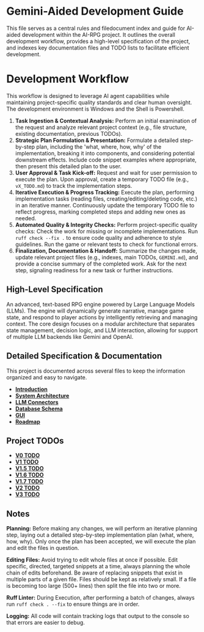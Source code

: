 # Gemini-Aided Development Guide

This file serves as a central rules and filedocument index and guide for AI-aided development within the AI-RPG project. It outlines the overall development workflow, provides a high-level specification of the project, and indexes key documentation files and TODO lists to facilitate efficient development.

# Development Workflow

This workflow is designed to leverage AI agent capabilities while maintaining project-specific quality standards and clear human oversight.
The development environment is Windows and the Shell is Powershell.

1.  **Task Ingestion & Contextual Analysis:** Perform an initial examination of the request and analyze relevant project context (e.g., file structure, existing documentation, previous TODOs).
2.  **Strategic Plan Formulation & Presentation:** Formulate a detailed step-by-step plan, including the 'what, where, how, why' of the implementation, breaking it into components, and considering potential downstream effects. Include code snippet examples where appropriate, then present this detailed plan to the user.
3.  **User Approval & Task Kick-off:** Request and wait for user permission to execute the plan. Upon approval, create a temporary TODO file (e.g., `vX_TODO.md`) to track the implementation steps.
4.  **Iterative Execution & Progress Tracking:** Execute the plan, performing implementation tasks (reading files, creating/editing/deleting code, etc.) in an iterative manner. Continuously update the temporary TODO file to reflect progress, marking completed steps and adding new ones as needed.
5.  **Automated Quality & Integrity Checks:** Perform project-specific quality checks: Check the work for missing or incomplete implementations. Run `ruff check --fix .` to ensure code quality and adherence to style guidelines. Run the game or relevant tests to check for functional errors.
6.  **Finalization, Documentation & Handoff:** Summarize the changes made, update relevant project files (e.g., indexes, main TODOs, `GEMINI.md`), and provide a concise summary of the completed work. Ask for the next step, signaling readiness for a new task or further instructions.

## High-Level Specification

An advanced, text-based RPG engine powered by Large Language Models (LLMs). The engine will dynamically generate narrative, manage game state, and respond to player actions by intelligently retrieving and managing context. The core design focuses on a modular architecture that separates state management, decision logic, and LLM interaction, allowing for support of multiple LLM backends like Gemini and OpenAI.

## Detailed Specification & Documentation

This project is documented across several files to keep the information organized and easy to navigate.

- **[Introduction](docs/01_introduction.md)**
- **[System Architecture](docs/02_architecture.md)**
- **[LLM Connectors](docs/03_llm_connectors.md)**
- **[Database Schema](docs/04_database_schema.md)**
- **[GUI](docs/05_gui.md)**
- **[Roadmap](docs/roadmap.md)**

## Project TODOs

- **[V0 TODO](docs/todos/v0_TODO.md)**
- **[V1 TODO](docs/todos/v1_TODO.md)**
- **[V1.5 TODO](docs/todos/v1.5_TODO.md)**
- **[V1.6 TODO](docs/todos/v1.6_TODO.md)**
- **[V1.7 TODO](docs/todos/v1.7_TODO.md)**
- **[V2 TODO](docs/todos/v2_TODO.md)**
- **[V3 TODO](docs/todos/v3_TODO.md)**

## Notes

**Planning:** Before making any changes, we will perform an iterative planning step, laying out a detailed step-by-step implementation plan (what, where, how, why). Only once the plan has been accepted, we will execute the plan and edit the files in question.

**Editing Files:** Avoid trying to edit whole files at once if possible. Edit specific, directed, targeted snippets at a time, always planning the whole chain of edits beforehand. Be aware of replacing snippets that exist in multiple parts of a given file. Files should be kept as relatively small. If a file is becoming too large (500+ lines) then split the file into two or more.

**Ruff Linter:** During Execution, after performing a batch of changes, always run `ruff check . --fix` to ensure things are in order.

**Logging:** All code will contain tracking logs that output to the console so that errors are easier to debug.
